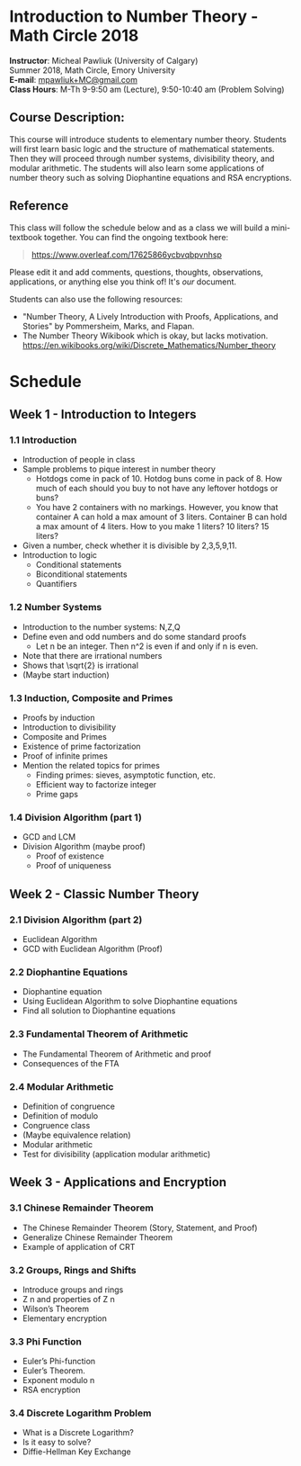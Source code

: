 # Introduction to Number Theory - Math Circle 2018

**Instructor**: Micheal Pawliuk (University of Calgary)       
Summer 2018, Math Circle, Emory University       
**E-mail**: mpawliuk+MC@gmail.com    
**Class Hours**: M-Th 9-9:50 am (Lecture), 9:50-10:40 am (Problem Solving)

## Course Description:

This course will introduce students to elementary number theory. Students will first learn
basic logic and the structure of mathematical statements. Then they will proceed through 
number systems, divisibility theory, and modular arithmetic. The students will also learn some
applications of number theory such as solving Diophantine equations and RSA encryptions.

## Reference

This class will follow the schedule below and as a class we will build a mini-textbook together. You can find the ongoing textbook here:

> https://www.overleaf.com/17625866ycbvqbpvnhsp

Please edit it and add comments, questions, thoughts, observations, applications, or anything else you think of! It's *our* document.

Students can also use the following resources:

* "Number Theory, A Lively Introduction with Proofs, Applications, and Stories" by Pommersheim, Marks, and Flapan.
* The Number Theory Wikibook which is okay, but lacks motivation. https://en.wikibooks.org/wiki/Discrete_Mathematics/Number_theory

# Schedule

## Week 1 - Introduction to Integers

### 1.1 Introduction

* Introduction of people in class
* Sample problems to pique interest in number theory
	* Hotdogs come in pack of 10. Hotdog buns come in pack of 8. How much of each
should you buy to not have any leftover hotdogs or buns?
	* You have 2 containers with no markings. However, you know that container A can
hold a max amount of 3 liters. Container B can hold a max amount of 4 liters. How to
you make 1 liters? 10 liters? 15 liters?
* Given a number, check whether it is divisible by 2,3,5,9,11.
* Introduction to logic
	* Conditional statements
	* Biconditional statements
	* Quantifiers

### 1.2 Number Systems

* Introduction to the number systems: N,Z,Q
* Define even and odd numbers and do some standard proofs
	* Let n be an integer. Then n^2 is even if and only if n is even.
* Note that there are irrational numbers
* Shows that \sqrt{2} is irrational
* (Maybe start induction)

### 1.3 Induction, Composite and Primes

* Proofs by induction
* Introduction to divisibility
* Composite and Primes
* Existence of prime factorization
* Proof of infinite primes
* Mention the related topics for primes
	* Finding primes: sieves, asymptotic function, etc.
	* Efficient way to factorize integer
	* Prime gaps

### 1.4 Division Algorithm (part 1)

* GCD and LCM
* Division Algorithm (maybe proof)
	* Proof of existence
	* Proof of uniqueness

## Week 2 - Classic Number Theory

### 2.1 Division Algorithm (part 2)

* Euclidean Algorithm
* GCD with Euclidean Algorithm (Proof)


### 2.2 Diophantine Equations

* Diophantine equation
* Using Euclidean Algorithm to solve Diophantine equations
* Find all solution to Diophantine equations

### 2.3 Fundamental Theorem of Arithmetic

* The Fundamental Theorem of Arithmetic and proof
* Consequences of the FTA

### 2.4 Modular Arithmetic

* Definition of congruence
* Definition of modulo
* Congruence class
* (Maybe equivalence relation)
* Modular arithmetic
* Test for divisibility (application modular arithmetic)

## Week 3 - Applications and Encryption

### 3.1 Chinese Remainder Theorem

* The Chinese Remainder Theorem (Story, Statement, and Proof)
* Generalize Chinese Remainder Theorem
* Example of application of CRT

### 3.2 Groups, Rings and Shifts

* Introduce groups and rings
* Z n and properties of Z n
* Wilson’s Theorem
* Elementary encryption

### 3.3 Phi Function

* Euler’s Phi-function
* Euler’s Theorem.
* Exponent modulo n
* RSA encryption

### 3.4 Discrete Logarithm Problem

* What is a Discrete Logarithm?
* Is it easy to solve?
* Diffie-Hellman Key Exchange
